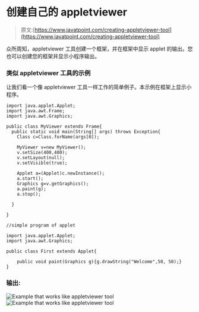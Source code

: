 # 创建自己的 appletviewer

> 原文:[https://www.javatpoint.com/creating-appletviewer-tool](https://www.javatpoint.com/creating-appletviewer-tool)

众所周知，appletviewer 工具创建一个框架，并在框架中显示 applet 的输出。您也可以创建您的框架并显示小程序输出。

### 类似 appletviewer 工具的示例

让我们看一个像 appletviewer 工具一样工作的简单例子。本示例在框架上显示小程序。

```
import java.applet.Applet;
import java.awt.Frame;
import java.awt.Graphics;

public class MyViewer extends Frame{
  public static void main(String[] args) throws Exception{
	Class c=Class.forName(args[0]);

	MyViewer v=new MyViewer();
	v.setSize(400,400);
	v.setLayout(null);
	v.setVisible(true);

	Applet a=(Applet)c.newInstance();
	a.start();
	Graphics g=v.getGraphics();
	a.paint(g);
	a.stop();

  }

}

```

```
//simple program of applet

import java.applet.Applet;
import java.awt.Graphics;

public class First extends Applet{

	public void paint(Graphics g){g.drawString("Welcome",50, 50);}
}

```

### 输出:

![Example that works like appletviewer tool](../Images/7f7c1d0915ec73b934ffd55acfaffa50.png) ![Example that works like appletviewer tool](../Images/c46cc47a443b7c8a4bdb49e3c27ef226.png)